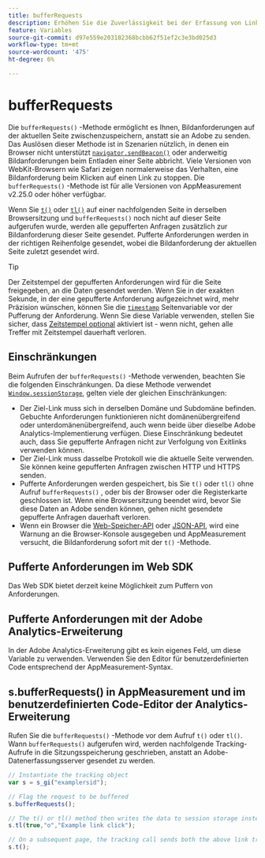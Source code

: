 ```yaml
---
title: bufferRequests
description: Erhöhen Sie die Zuverlässigkeit bei der Erfassung von Linktracking-Anforderungen für Browser, die die Seite sofort entladen.
feature: Variables
source-git-commit: d97e559e203182368bcbb62f51ef2c3e3bd025d3
workflow-type: tm+mt
source-wordcount: '475'
ht-degree: 6%

---
```


# bufferRequests

Die `bufferRequests()` -Methode ermöglicht es Ihnen, Bildanforderungen auf der aktuellen Seite zwischenzuspeichern, anstatt sie an Adobe zu senden. Das Auslösen dieser Methode ist in Szenarien nützlich, in denen ein Browser nicht unterstützt [`navigator.sendBeacon()`](https://developer.mozilla.org/de-DE/docs/Web/API/Navigator/sendBeacon) oder anderweitig Bildanforderungen beim Entladen einer Seite abbricht. Viele Versionen von WebKit-Browsern wie Safari zeigen normalerweise das Verhalten, eine Bildanforderung beim Klicken auf einen Link zu stoppen. Die `bufferRequests()` -Methode ist für alle Versionen von AppMeasurement v2.25.0 oder höher verfügbar.

Wenn Sie [`t()`](t-method.md) oder [`tl()`](tl-method.md) auf einer nachfolgenden Seite in derselben Browsersitzung und `bufferRequests()` noch nicht auf dieser Seite aufgerufen wurde, werden alle gepufferten Anfragen zusätzlich zur Bildanforderung dieser Seite gesendet. Pufferte Anforderungen werden in der richtigen Reihenfolge gesendet, wobei die Bildanforderung der aktuellen Seite zuletzt gesendet wird.

>[!TIP]
>
>Der Zeitstempel der gepufferten Anforderungen wird für die Seite freigegeben, an die Daten gesendet werden. Wenn Sie in der exakten Sekunde, in der eine gepufferte Anforderung aufgezeichnet wird, mehr Präzision wünschen, können Sie die [`timestamp`](../page-vars/timestamp.md) Seitenvariable vor der Pufferung der Anforderung. Wenn Sie diese Variable verwenden, stellen Sie sicher, dass [Zeitstempel optional](/help/technotes/timestamps-optional.md) aktiviert ist - wenn nicht, gehen alle Treffer mit Zeitstempel dauerhaft verloren.

## Einschränkungen

Beim Aufrufen der `bufferRequests()` -Methode verwenden, beachten Sie die folgenden Einschränkungen. Da diese Methode verwendet [`Window.sessionStorage`](https://developer.mozilla.org/en-US/docs/Web/API/Web_Storage_API), gelten viele der gleichen Einschränkungen:

* Der Ziel-Link muss sich in derselben Domäne und Subdomäne befinden. Gebuchte Anforderungen funktionieren nicht domänenübergreifend oder unterdomänenübergreifend, auch wenn beide über dieselbe Adobe Analytics-Implementierung verfügen. Diese Einschränkung bedeutet auch, dass Sie gepufferte Anfragen nicht zur Verfolgung von Exitlinks verwenden können.
* Der Ziel-Link muss dasselbe Protokoll wie die aktuelle Seite verwenden. Sie können keine gepufferten Anfragen zwischen HTTP und HTTPS senden.
* Pufferte Anforderungen werden gespeichert, bis Sie `t()` oder `tl()` ohne Aufruf `bufferRequests()` , oder bis der Browser oder die Registerkarte geschlossen ist. Wenn eine Browsersitzung beendet wird, bevor Sie diese Daten an Adobe senden können, gehen nicht gesendete gepufferte Anfragen dauerhaft verloren.
* Wenn ein Browser die [Web-Speicher-API](https://developer.mozilla.org/en-US/docs/Web/API/Web_Storage_API) oder [JSON-API](https://developer.mozilla.org/en-US/docs/Web/JavaScript/Reference/Global_Objects/JSON), wird eine Warnung an die Browser-Konsole ausgegeben und AppMeasurement versucht, die Bildanforderung sofort mit der `t()` -Methode.

## Pufferte Anforderungen im Web SDK

Das Web SDK bietet derzeit keine Möglichkeit zum Puffern von Anforderungen.

## Pufferte Anforderungen mit der Adobe Analytics-Erweiterung

In der Adobe Analytics-Erweiterung gibt es kein eigenes Feld, um diese Variable zu verwenden. Verwenden Sie den Editor für benutzerdefinierten Code entsprechend der AppMeasurement-Syntax.

## s.bufferRequests() in AppMeasurement und im benutzerdefinierten Code-Editor der Analytics-Erweiterung

Rufen Sie die `bufferRequests()` -Methode vor dem Aufruf `t()` oder `tl()`. Wann `bufferRequests()` aufgerufen wird, werden nachfolgende Tracking-Aufrufe in die Sitzungsspeicherung geschrieben, anstatt an Adobe-Datenerfassungsserver gesendet zu werden.

```js
// Instantiate the tracking object
var s = s_gi("examplersid");

// Flag the request to be buffered
s.bufferRequests();

// The t() or tl() method then writes the data to session storage instead of sending it to Adobe
s.tl(true,"o","Example link click");

// On a subsequent page, the tracking call sends both the above link tracking call and the page view call
s.t();
```

<!-- TODO: insert a link to this page in AppMeasurement release notes, and also add content to Analytics release notes -->